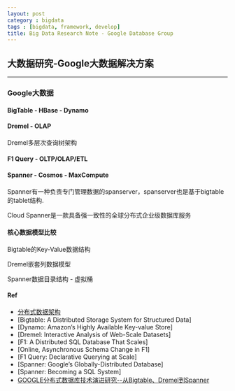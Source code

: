 ```yaml
---
layout: post
category : bigdata
tags : [bigdata, framework, develop]
title: Big Data Research Note - Google Database Group
---
```


## 大数据研究-Google大数据解决方案
---------------------------------------------------

### Google大数据

#### BigTable - HBase - Dynamo


#### Dremel - OLAP

Dremel多层次查询树架构

#### F1 Query - OLTP/OLAP/ETL

#### Spanner - Cosmos - MaxCompute

Spanner有一种负责专门管理数据的spanserver，spanserver也是基于bigtable的tablet结构.

Cloud Spanner是一款具备强一致性的全球分布式企业级数据库服务


#### 核心数据模型比较


Bigtable的Key-Value数据结构

Dremel嵌套列数据模型

Spanner数据目录结构 - 虚拟桶




#### Ref

- [分布式数据架构](2017-01-22-bigdata-research-database-architect.md)
- [Bigtable: A Distributed Storage System for Structured Data]
- [Dynamo: Amazon’s Highly Available Key-value Store]
- [Dremel: Interactive Analysis of Web-Scale Datasets]
- [F1: A Distributed SQL Database That Scales]
- [Online, Asynchronous Schema Change in F1]
- [F1 Query: Declarative Querying at Scale]
- [Spanner: Google’s Globally-Distributed Database]
- [Spanner: Becoming a SQL System]
- [GOOGLE分布式数据库技术演进研究--从Bigtable、Dremel到Spanner](https://blog.csdn.net/x802796/article/details/18802733)



